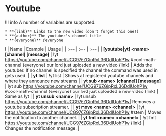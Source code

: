 # Youtube
 
!!! info
    A number of variables are supported. 

    * **{link}** Links to the new video (don't forget this one!)
    * **{author}** The youtuber's channel title
    * **{everyone}** @everyone
I
| Name | Example | Usage |
| :--- | :--- | :--- |
| **[youtube\|yt] &lt;name&gt; [channel] [message]** | !yt https://youtube.com/channel/UCG976ZGipRxL36DdlUohP1w #cool-math-channel {everyone} our lord just uploaded a new video {link} | Adds the youtuber. If no channel is specified the channel the command was used in gets used. |
| **yt list** | !yt list | Shows all registered youtube channels and where they announce new streams |
| **yt sub &lt;name&gt; [channel] [message]** | !yt sub https://youtube.com/channel/UCG976ZGipRxL36DdlUohP1w #cool-math-channel {everyone} our lord just uploaded a new video {link}  | Same as !yt |
| **yt unsub &lt;name&gt;** | !yt unsub https://youtube.com/channel/UCG976ZGipRxL36DdlUohP1w| Removes a youtube subscription streamer. |
| **yt move &lt;name&gt; &lt;channel&gt;** | !yt https://youtube.com/channel/UCG976ZGipRxL36DdlUohP1w #stem | Moves the notification to another channel. |
| **yt fmt &lt;name&gt; &lt;channel&gt;** | !yt fmt https://youtube.com/channel/UCG976ZGipRxL36DdlUohP1w {link} | Changes the notification message. |

